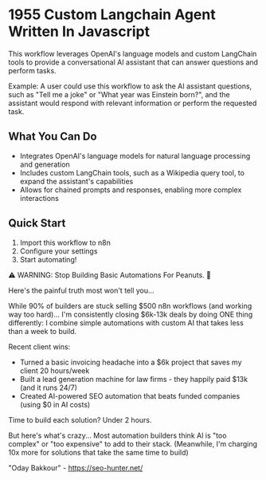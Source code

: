# 1955 Custom Langchain Agent Written In Javascript

This workflow leverages OpenAI's language models and custom LangChain tools to provide a conversational AI assistant that can answer questions and perform tasks.

Example: A user could use this workflow to ask the AI assistant questions, such as "Tell me a joke" or "What year was Einstein born?", and the assistant would respond with relevant information or perform the requested task.

## What You Can Do
- Integrates OpenAI's language models for natural language processing and generation
- Includes custom LangChain tools, such as a Wikipedia query tool, to expand the assistant's capabilities
- Allows for chained prompts and responses, enabling more complex interactions

## Quick Start
1. Import this workflow to n8n
2. Configure your settings
3. Start automating!

⚠️ WARNING: Stop Building Basic Automations For Peanuts. 🚫

Here's the painful truth most won't tell you...

While 90% of builders are stuck selling $500 n8n workflows (and working way too hard)...
I'm consistently closing $6k-13k deals by doing ONE thing differently:
I combine simple automations with custom AI that takes less than a week to build.

Recent client wins:
* Turned a basic invoicing headache into a $6k project that saves my client 20 hours/week
* Built a lead generation machine for law firms - they happily paid $13k (and it runs 24/7)
* Created AI-powered SEO automation that beats funded companies (using $0 in AI costs)

Time to build each solution? Under 2 hours.

But here's what's crazy...
Most automation builders think AI is "too complex" or "too expensive" to add to their stack.
(Meanwhile, I'm charging 10x more for solutions that take the same time to build)

"Oday Bakkour" - https://seo-hunter.net/

